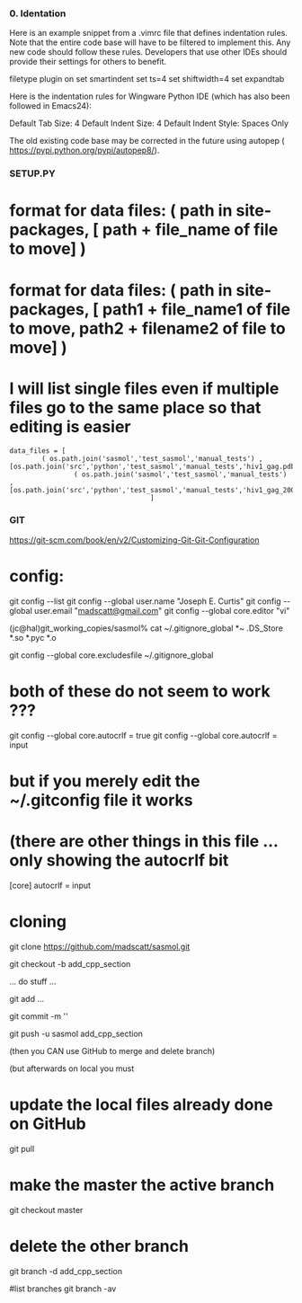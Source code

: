 
### 0. Identation

Here is an example snippet from a .vimrc file that defines indentation rules. Note that the entire code base will have to be filtered to implement this. Any new code should follow these rules. Developers that use other IDEs should provide their settings for others to benefit.

filetype plugin on
set smartindent
set ts=4
set shiftwidth=4
set expandtab

Here is the indentation rules for Wingware Python IDE (which has also been followed in Emacs24):

Default Tab Size: 4
Default Indent Size: 4
Default Indent Style: Spaces Only

The old existing code base may be corrected in the future using autopep ( https://pypi.python.org/pypi/autopep8/).

### SETUP.PY ###

# format for data files:  ( path in site-packages, [ path + file_name of file to move] )
# format for data files:  ( path in site-packages, [ path1 + file_name1 of file to move, path2 + filename2 of file to move] )
# I will list single files even if multiple files go to the same place so that editing is easier

    data_files = [
            ( os.path.join('sasmol','test_sasmol','manual_tests') , [os.path.join('src','python','test_sasmol','manual_tests','hiv1_gag.pdb')]),
                    ( os.path.join('sasmol','test_sasmol','manual_tests') , [os.path.join('src','python','test_sasmol','manual_tests','hiv1_gag_200_frames.dcd')])
                                       ]



### GIT ###

https://git-scm.com/book/en/v2/Customizing-Git-Git-Configuration

# config:

git config --list
git config --global user.name "Joseph E. Curtis"
git config --global user.email "madscatt@gmail.com"
git config --global core.editor "vi"

(jc@hal)git_working_copies/sasmol% cat ~/.gitignore_global 
*~
.DS_Store
*.so
*.pyc
*.o

git config --global core.excludesfile ~/.gitignore_global 

# both of these do not seem to work ???

git config --global core.autocrlf = true
git config --global core.autocrlf = input

# but if you merely edit the ~/.gitconfig file it works
# (there are other things in this file ... only showing the autocrlf bit

[core]
    autocrlf = input

# cloning


git clone https://github.com/madscatt/sasmol.git


git checkout -b add_cpp_section

... do stuff ...

git add ...

git commit -m ''

git push -u sasmol add_cpp_section


(then you CAN use GitHub to merge and delete branch)

(but afterwards on local you must

# update the local files already done on GitHub
git pull

# make the master the active branch
git checkout master

# delete the other branch
git branch -d add_cpp_section

#list branches
git branch -av
     

